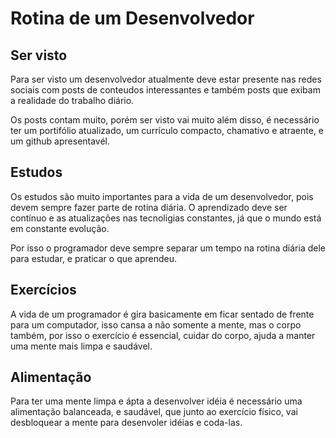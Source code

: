 # Rotina de um Desenvolvedor

## Ser visto

Para ser visto um desenvolvedor atualmente deve estar presente nas redes sociais com posts de conteudos interessantes e também posts que exibam a realidade do trabalho diário.

Os posts contam muito, porém ser visto vai muito além disso, é necessário ter um portifólio atualizado, um currículo compacto, chamativo e atraente, e um github apresentavél.

## Estudos

Os estudos são muito importantes para a vida de um desenvolvedor, pois devem sempre fazer parte de rotina diária. O aprendizado deve ser contínuo e as atualizações nas tecnoligias constantes, já que o mundo está em constante evolução.

Por isso o programador deve sempre separar um tempo na rotina diária dele para estudar, e praticar o que aprendeu.

## Exercícios

A vida de um programador é gira basicamente em ficar sentado de frente para um computador, isso cansa a não somente a mente, mas o corpo também, por isso o exercício é essencial, cuidar do corpo, ajuda a manter uma mente mais limpa e saudável.

## Alimentação

Para ter uma mente limpa e ápta a desenvolver idéia é necessário uma alimentação balanceada, e saudável, que junto ao exercício físico, vai desbloquear a mente para desenvoler idéias e coda-las.